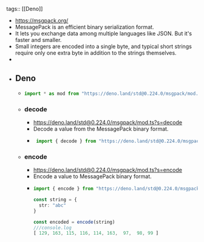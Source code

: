 tags:: [[Deno]]

- https://msgpack.org/
- MessagePack is an efficient binary serialization format.
- It lets you  exchange data among multiple languages like JSON. But it's faster and 
  smaller.
- Small integers are encoded into a single byte, and typical short strings require only one extra byte in addition to the strings themselves.
-
- ## Deno
	- ```ts
	  import * as mod from "https://deno.land/std@0.224.0/msgpack/mod.ts";
	  ```
	- ### decode
		- https://deno.land/std@0.224.0/msgpack/mod.ts?s=decode
		- Decode a value from the MessagePack binary format.
		- ```ts
		   import { decode } from "https://deno.land/std@0.224.0/msgpack/decode.ts"; 
		  ```
	- ### encode
		- https://deno.land/std@0.224.0/msgpack/mod.ts?s=encode
		- Encode a value to MessagePack binary format.
		- ```ts
		  import { encode } from "https://deno.land/std@0.224.0/msgpack/encode.ts";
		  
		  const string = {
		    str: "abc"
		  }
		  
		  const encoded = encode(string)
		  ///console.log
		  [ 129, 163, 115, 116, 114, 163,  97,  98, 99 ]
		  ```